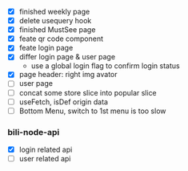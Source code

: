 - [x] finished weekly page
- [x] delete usequery hook
- [x] finished MustSee page
- [x] feate qr code component
- [x] feate login page
- [x] differ login page & user page
  - use a global login flag to confirm login status
- [x] page header: right img avator
- [ ] user page
- [ ] concat some store slice into popular slice
- [ ] useFetch, isDef origin data
- [ ] Bottom Menu, switch to 1st menu is too slow

### bili-node-api
- [x] login related api
- [ ] user related api